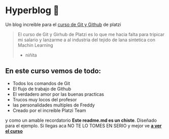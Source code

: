 # Hyperblog 💚
Un blog increible para el [curso de Git y Github](https://platzi.com/cursos/git-github/ "curso de Git y Github") de platzi
 > El curso de Git y Girhub de Platzi es lo que me hacia falta para tripicar mi salario y lanzarme a al industria del tejido de lana sintetica con Machin Learning
 > - niñita

## En este curso vemos de todo: 
* Todos los comandos de Git
* El flujo de trabajo de Github
* El verdadero amor por las buenas practicas
* Trucos muy locos del profesor
* las personalidades multiples de Freddy
* Creado por el increible Platzi Team

y como un amable recordatorio **Este readme.md es un chiste**. Diseñado para el ejemplo. Si llegas aca 	NO TE LO TOMES EN SERIO y mejor ve [**a ver el curso** ](https://platzi.com/cursos/git-github/ "a ver el curso ")